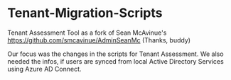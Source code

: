 # Tenant-Migration-Scripts
Tenant Assessment Tool as a fork of Sean McAvinue's https://github.com/smcavinue/AdminSeanMc (Thanks, buddy)

Our focus was the changes in the scripts for Tenant Assessment. We also needed the infos, if users are synced from local Active Directory Services using Azure AD Connect.


